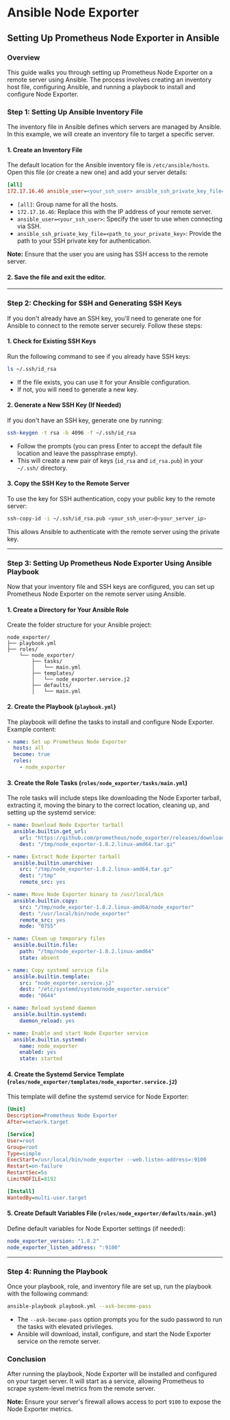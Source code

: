 # Ansible Node Exporter

## Setting Up Prometheus Node Exporter in Ansible

### Overview
This guide walks you through setting up Prometheus Node Exporter on a remote server using Ansible. The process involves creating an inventory host file, configuring Ansible, and running a playbook to install and configure Node Exporter.

### Step 1: Setting Up Ansible Inventory File
The inventory file in Ansible defines which servers are managed by Ansible. In this example, we will create an inventory file to target a specific server.

#### 1. Create an Inventory File
The default location for the Ansible inventory file is `/etc/ansible/hosts`. Open this file (or create a new one) and add your server details:

```ini
[all]
172.17.16.46 ansible_user=<your_ssh_user> ansible_ssh_private_key_file=<path_to_your_private_key>
```

- `[all]`: Group name for all the hosts.
- `172.17.16.46`: Replace this with the IP address of your remote server.
- `ansible_user=<your_ssh_user>`: Specify the user to use when connecting via SSH.
- `ansible_ssh_private_key_file=<path_to_your_private_key>`: Provide the path to your SSH private key for authentication.

**Note:** Ensure that the user you are using has SSH access to the remote server.

#### 2. Save the file and exit the editor.

---

### Step 2: Checking for SSH and Generating SSH Keys
If you don't already have an SSH key, you'll need to generate one for Ansible to connect to the remote server securely. Follow these steps:

#### 1. Check for Existing SSH Keys
Run the following command to see if you already have SSH keys:

```bash
ls ~/.ssh/id_rsa
```

- If the file exists, you can use it for your Ansible configuration.
- If not, you will need to generate a new key.

#### 2. Generate a New SSH Key (If Needed)
If you don't have an SSH key, generate one by running:

```bash
ssh-keygen -t rsa -b 4096 -f ~/.ssh/id_rsa
```

- Follow the prompts (you can press Enter to accept the default file location and leave the passphrase empty).
- This will create a new pair of keys (`id_rsa` and `id_rsa.pub`) in your `~/.ssh/` directory.

#### 3. Copy the SSH Key to the Remote Server
To use the key for SSH authentication, copy your public key to the remote server:

```bash
ssh-copy-id -i ~/.ssh/id_rsa.pub <your_ssh_user>@<your_server_ip>
```

This allows Ansible to authenticate with the remote server using the private key.

---

### Step 3: Setting Up Prometheus Node Exporter Using Ansible Playbook
Now that your inventory file and SSH keys are configured, you can set up Prometheus Node Exporter on the remote server using Ansible.

#### 1. Create a Directory for Your Ansible Role
Create the folder structure for your Ansible project:

```plaintext
node_exporter/
├── playbook.yml
├── roles/
    └── node_exporter/
        ├── tasks/
        │   └── main.yml
        ├── templates/
        │   └── node_exporter.service.j2
        ├── defaults/
        │   └── main.yml
```

#### 2. Create the Playbook (`playbook.yml`)
The playbook will define the tasks to install and configure Node Exporter. Example content:

```yaml
- name: Set up Prometheus Node Exporter
  hosts: all
  become: true
  roles:
    - node_exporter
```

#### 3. Create the Role Tasks (`roles/node_exporter/tasks/main.yml`)
The role tasks will include steps like downloading the Node Exporter tarball, extracting it, moving the binary to the correct location, cleaning up, and setting up the systemd service:

```yaml
- name: Download Node Exporter tarball
  ansible.builtin.get_url:
    url: "https://github.com/prometheus/node_exporter/releases/download/v1.8.2/node_exporter-1.8.2.linux-amd64.tar.gz"
    dest: "/tmp/node_exporter-1.8.2.linux-amd64.tar.gz"

- name: Extract Node Exporter tarball
  ansible.builtin.unarchive:
    src: "/tmp/node_exporter-1.8.2.linux-amd64.tar.gz"
    dest: "/tmp"
    remote_src: yes

- name: Move Node Exporter binary to /usr/local/bin
  ansible.builtin.copy:
    src: "/tmp/node_exporter-1.8.2.linux-amd64/node_exporter"
    dest: "/usr/local/bin/node_exporter"
    remote_src: yes
    mode: "0755"

- name: Clean up temporary files
  ansible.builtin.file:
    path: "/tmp/node_exporter-1.8.2.linux-amd64"
    state: absent

- name: Copy systemd service file
  ansible.builtin.template:
    src: "node_exporter.service.j2"
    dest: "/etc/systemd/system/node_exporter.service"
    mode: "0644"

- name: Reload systemd daemon
  ansible.builtin.systemd:
    daemon_reload: yes

- name: Enable and start Node Exporter service
  ansible.builtin.systemd:
    name: node_exporter
    enabled: yes
    state: started
```

#### 4. Create the Systemd Service Template (`roles/node_exporter/templates/node_exporter.service.j2`)
This template will define the systemd service for Node Exporter:

```ini
[Unit]
Description=Prometheus Node Exporter
After=network.target

[Service]
User=root
Group=root
Type=simple
ExecStart=/usr/local/bin/node_exporter --web.listen-address=:9100
Restart=on-failure
RestartSec=5s
LimitNOFILE=8192

[Install]
WantedBy=multi-user.target
```

#### 5. Create Default Variables File (`roles/node_exporter/defaults/main.yml`)
Define default variables for Node Exporter settings (if needed):

```yaml
node_exporter_version: "1.8.2"
node_exporter_listen_address: ":9100"
```

---

### Step 4: Running the Playbook
Once your playbook, role, and inventory file are set up, run the playbook with the following command:

```bash
ansible-playbook playbook.yml --ask-become-pass
```

- The `--ask-become-pass` option prompts you for the sudo password to run the tasks with elevated privileges.
- Ansible will download, install, configure, and start the Node Exporter service on the remote server.

### Conclusion
After running the playbook, Node Exporter will be installed and configured on your target server. It will start as a service, allowing Prometheus to scrape system-level metrics from the remote server.

**Note:** Ensure your server's firewall allows access to port `9100` to expose the Node Exporter metrics.
